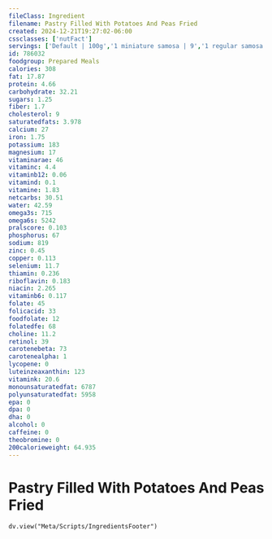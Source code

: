 ```yaml
---
fileClass: Ingredient
filename: Pastry Filled With Potatoes And Peas Fried
created: 2024-12-21T19:27:02-06:00
cssclasses: ['nutFact']
servings: ['Default | 100g','1 miniature samosa | 9','1 regular samosa | 100','1 samosa, nfs | 100','1 cup | 113']
id: 786032
foodgroup: Prepared Meals
calories: 308
fat: 17.87
protein: 4.66
carbohydrate: 32.21
sugars: 1.25
fiber: 1.7
cholesterol: 9
saturatedfats: 3.978
calcium: 27
iron: 1.75
potassium: 183
magnesium: 17
vitaminarae: 46
vitaminc: 4.4
vitaminb12: 0.06
vitamind: 0.1
vitamine: 1.83
netcarbs: 30.51
water: 42.59
omega3s: 715
omega6s: 5242
pralscore: 0.103
phosphorus: 67
sodium: 819
zinc: 0.45
copper: 0.113
selenium: 11.7
thiamin: 0.236
riboflavin: 0.183
niacin: 2.265
vitaminb6: 0.117
folate: 45
folicacid: 33
foodfolate: 12
folatedfe: 68
choline: 11.2
retinol: 39
carotenebeta: 73
carotenealpha: 1
lycopene: 0
luteinzeaxanthin: 123
vitamink: 20.6
monounsaturatedfat: 6787
polyunsaturatedfat: 5958
epa: 0
dpa: 0
dha: 0
alcohol: 0
caffeine: 0
theobromine: 0
200calorieweight: 64.935
---
```


# Pastry Filled With Potatoes And Peas Fried

```dataviewjs
dv.view("Meta/Scripts/IngredientsFooter")
```